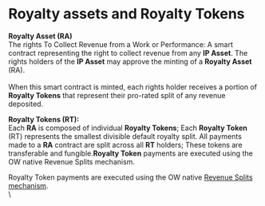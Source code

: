 # Royalty assets and Royalty Tokens

**Royalty Asset (RA)** \
The rights To Collect Revenue from a Work or Performance: A smart contract representing the right to collect revenue from any **IP Asset**. The rights holders of the **IP Asset** may approve the minting of a **Royalty Asset** (RA). \
\
When this smart contract is minted, each rights holder receives a portion of **Royalty Tokens** that represent their pro-rated split of any revenue deposited.

**Royalty Tokens (RT):** \
Each **RA** is composed of individual **Royalty Tokens**; Each **Royalty Token** (RT) represents the smallest divisible default royalty split. All payments made to a **RA** contract are split across all **RT** holders; These tokens are transferable and fungible.**Royalty Token** payments are executed using the OW native Revenue Splits mechanism.

Royalty Token payments are executed using the OW native [Revenue Splits mechanism](revenue-splits.md).\
\
